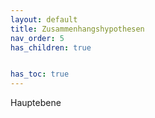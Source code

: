 ```yaml
---
layout: default
title: Zusammenhangshypothesen
nav_order: 5
has_children: true


has_toc: true
---
```


Hauptebene
